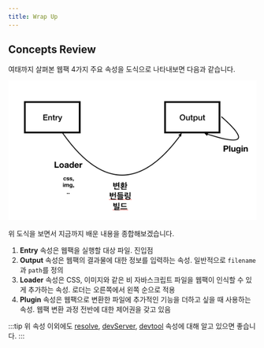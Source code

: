 ```yaml
---
title: Wrap Up
---
```


## Concepts Review

여태까지 살펴본 웹팩 4가지 주요 속성을 도식으로 나타내보면 다음과 같습니다.

![웹팩 도식](../.vuepress/public/images/diagram.png)

위 도식을 보면서 지금까지 배운 내용을 종합해보겠습니다.

1. **Entry** 속성은 웹팩을 실행할 대상 파일. 진입점
2. **Output** 속성은 웹팩의 결과물에 대한 정보를 입력하는 속성. 일반적으로 `filename`과 `path`를 정의
3. **Loader** 속성은 CSS, 이미지와 같은 비 자바스크립트 파일을 웹팩이 인식할 수 있게 추가하는 속성. 로더는 오른쪽에서 왼쪽 순으로 적용
4. **Plugin** 속성은 웹팩으로 변환한 파일에 추가적인 기능을 더하고 싶을 때 사용하는 속성. 웹팩 변환 과정 전반에 대한 제어권을 갖고 있음

:::tip
위 속성 이외에도 [resolve](https://webpack.js.org/configuration/resolve/#root), [devServer](https://webpack.js.org/configuration/dev-server/#root), [devtool](https://webpack.js.org/configuration/devtool/#devtool) 속성에 대해 알고 있으면 좋습니다.
:::